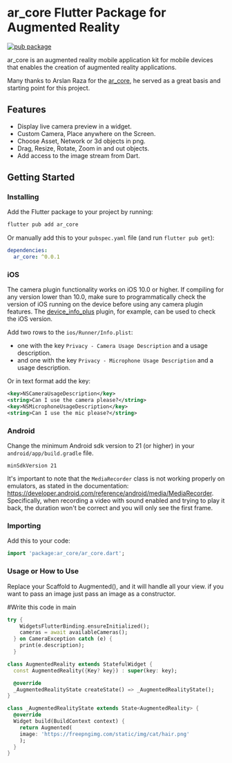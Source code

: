 # ar_core Flutter Package for Augmented Reality
[![pub package](https://img.shields.io/pub/v/camera.svg)](https://pub.dev/packages/ar_core)

ar_core is an augmented reality mobile application kit for mobile devices that enables the creation of augmented reality applications.

Many thanks to Arslan Raza for the [ar_core](https://github.com/arslanraza7/ar_core), he served as a great basis and starting point for this project.

## Features

* Display live camera preview in a widget.
* Custom Camera, Place anywhere on the Screen.
* Choose Asset, Network or 3d objects in png.
* Drag, Resize, Rotate, Zoom in and out objects.
* Add access to the image stream from Dart.

## Getting Started

### Installing


Add the Flutter package to your project by running:

```bash
flutter pub add ar_core
```

Or manually add this to your `pubspec.yaml` file (and run `flutter pub get`):

```yaml
dependencies:
  ar_core: ^0.0.1
```

### iOS

The camera plugin functionality works on iOS 10.0 or higher. If compiling for any version lower than 10.0,
make sure to programmatically check the version of iOS running on the device before using any camera plugin features.
The [device_info_plus](https://pub.dev/packages/device_info_plus) plugin, for example, can be used to check the iOS version.

Add two rows to the `ios/Runner/Info.plist`:

* one with the key `Privacy - Camera Usage Description` and a usage description.
* and one with the key `Privacy - Microphone Usage Description` and a usage description.

Or in text format add the key:

```xml
<key>NSCameraUsageDescription</key>
<string>Can I use the camera please?</string>
<key>NSMicrophoneUsageDescription</key>
<string>Can I use the mic please?</string>
```

### Android

Change the minimum Android sdk version to 21 (or higher) in your `android/app/build.gradle` file.

```
minSdkVersion 21
```

It's important to note that the `MediaRecorder` class is not working properly on emulators, as stated in the documentation: https://developer.android.com/reference/android/media/MediaRecorder. Specifically, when recording a video with sound enabled and trying to play it back, the duration won't be correct and you will only see the first frame.


### Importing

Add this to your code:

```dart
import 'package:ar_core/ar_core.dart';
```


### Usage or How to Use

Replace your Scaffold to Augmented(), and it will handle all your view. if you want to pass an image just pass an image as a constructor.

#Write this code in main
```dart
try {
    WidgetsFlutterBinding.ensureInitialized();
    cameras = await availableCameras();
  } on CameraException catch (e) {
    print(e.description);
  }
```

```dart
class AugmentedReality extends StatefulWidget {
  const AugmentedReality({Key? key}) : super(key: key);

  @override
  _AugmentedRealityState createState() => _AugmentedRealityState();
}

class _AugmentedRealityState extends State<AugmentedReality> {
  @override
  Widget build(BuildContext context) {
    return Augmented(
    image: 'https://freepngimg.com/static/img/cat/hair.png'
    );
  }
}
```
